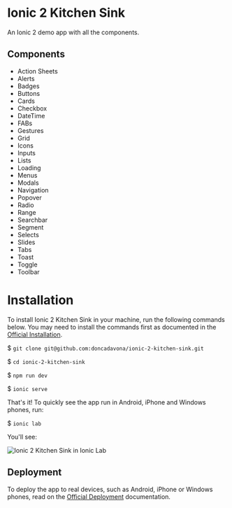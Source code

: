# Ionic 2 Kitchen Sink

An Ionic 2 demo app with all the components.

## Components

* Action Sheets
* Alerts
* Badges
* Buttons
* Cards
* Checkbox
* DateTime
* FABs
* Gestures
* Grid
* Icons
* Inputs
* Lists
* Loading
* Menus
* Modals
* Navigation
* Popover
* Radio
* Range
* Searchbar
* Segment
* Selects
* Slides
* Tabs
* Toast
* Toggle
* Toolbar

# Installation

To install Ionic 2 Kitchen Sink in your machine, run the following commands below. You may need to install the commands first as documented in the [Official Installation](http://ionicframework.com/docs/intro/installation/).

$ `git clone git@github.com:doncadavona/ionic-2-kitchen-sink.git`

$ `cd ionic-2-kitchen-sink`

$ `npm run dev`

$ `ionic serve`

That's it! To quickly see the app run in Android, iPhone and Windows phones, run:

$ `ionic lab`

You'll see:

![Ionic 2 Kitchen Sink in Ionic Lab](/src/asssets/images/ionic_lab.jpg?raw=true "Ionic 2 Kitchen Sink in Ionic Lab")

## Deployment

To deploy the app to real devices, such as Android, iPhone or Windows phones, read on the [Official Deployment](http://ionicframework.com/docs/intro/deploying/) documentation.
